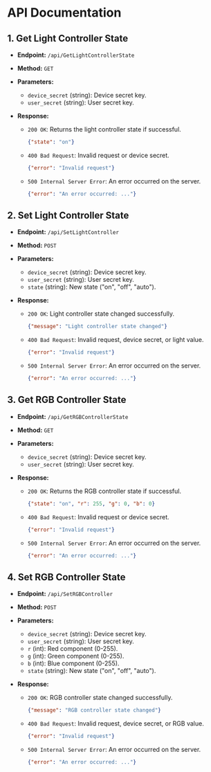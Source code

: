 # API Documentation

## 1. Get Light Controller State

- **Endpoint:** `/api/GetLightControllerState`
- **Method:** `GET`
- **Parameters:**
  - `device_secret` (string): Device secret key.
  - `user_secret` (string): User secret key.

- **Response:**
  - `200 OK`: Returns the light controller state if successful.
    ```json
    {"state": "on"}
    ```
  - `400 Bad Request`: Invalid request or device secret.
    ```json
    {"error": "Invalid request"}
    ```
  - `500 Internal Server Error`: An error occurred on the server.
    ```json
    {"error": "An error occurred: ..."}


## 2. Set Light Controller State

- **Endpoint:** `/api/SetLightController`
- **Method:** `POST`
- **Parameters:**
  - `device_secret` (string): Device secret key.
  - `user_secret` (string): User secret key.
  - `state` (string): New state ("on", "off", "auto").

- **Response:**
  - `200 OK`: Light controller state changed successfully.
    ```json
    {"message": "Light controller state changed"}
    ```
  - `400 Bad Request`: Invalid request, device secret, or light value.
    ```json
    {"error": "Invalid request"}
    ```
  - `500 Internal Server Error`: An error occurred on the server.
    ```json
    {"error": "An error occurred: ..."}


## 3. Get RGB Controller State

- **Endpoint:** `/api/GetRGBControllerState`
- **Method:** `GET`
- **Parameters:**
  - `device_secret` (string): Device secret key.
  - `user_secret` (string): User secret key.

- **Response:**
  - `200 OK`: Returns the RGB controller state if successful.
    ```json
    {"state": "on", "r": 255, "g": 0, "b": 0}
    ```
  - `400 Bad Request`: Invalid request or device secret.
    ```json
    {"error": "Invalid request"}
    ```
  - `500 Internal Server Error`: An error occurred on the server.
    ```json
    {"error": "An error occurred: ..."}


## 4. Set RGB Controller State

- **Endpoint:** `/api/SetRGBController`
- **Method:** `POST`
- **Parameters:**
  - `device_secret` (string): Device secret key.
  - `user_secret` (string): User secret key.
  - `r` (int): Red component (0-255).
  - `g` (int): Green component (0-255).
  - `b` (int): Blue component (0-255).
  - `state` (string): New state ("on", "off", "auto").

- **Response:**
  - `200 OK`: RGB controller state changed successfully.
    ```json
    {"message": "RGB controller state changed"}
    ```
  - `400 Bad Request`: Invalid request, device secret, or RGB value.
    ```json
    {"error": "Invalid request"}
    ```
  - `500 Internal Server Error`: An error occurred on the server.
    ```json
    {"error": "An error occurred: ..."}

